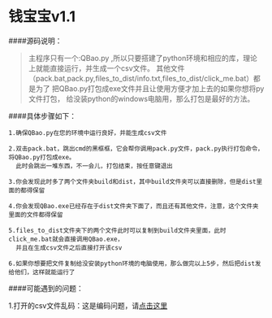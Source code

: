 ﻿钱宝宝v1.1
========

####源码说明：


>主程序只有一个:QBao.py ,所以只要搭建了python环境和相应的库，理论上就能直接运行，并生成一个csv文件。
>其他文件（pack.bat,pack.py,files_to_dist/info.txt,files_to_dist/click_me.bat）都是为了
>把QBao.py打包成exe文件并且让使用方便才加上去的如果你想将py文件打包，
>给没装python的windows电脑用，那么打包是最好的方法。

####具体步骤如下：


    1.确保QBao.py在您的环境中运行良好，并能生成csv文件

    2.双击pack.bat，跳出cmd的黑框框，它会帮你调用pack.py文件，pack.py执行打包命令，将QBao.py打包成exe。
      此时会跳出一堆东西，不一会儿，打包结束，按任意键退出

    3.你会发现此时多了两个文件夹build和dist，其中build文件夹可以直接删除，但是dist里面的都得保留

    4.你会发现QBao.exe已经存在于dist文件夹下面了，而且还有其他文件，注意，这个文件夹里面的文件都得保留

    5.files_to_dist文件夹下的两个文件此时可以复制到build文件夹里面，此时click_me.bat就会直接调用QBao.exe，
      并且在生成csv文件之后直接打开该csv

    6.如果你想要把文件复制给没安装python环境的电脑使用，那么做完以上5步，然后把dist发给他们，这样就能运行了



####可能遇到的问题：

1.打开的csv文件乱码：这是编码问题，请[点击这里](http://jingyan.baidu.com/article/adc81513510098f722bf7365.html)
    
